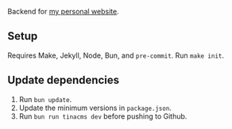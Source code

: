 Backend for [my personal website](https://lawrenceypil.com).

## Setup
Requires Make, Jekyll, Node, Bun, and `pre-commit`.
Run `make init`.

## Update dependencies
1. Run `bun update`.
2. Update the minimum versions in `package.json`.
3. Run `bun run tinacms dev` before pushing to Github.
